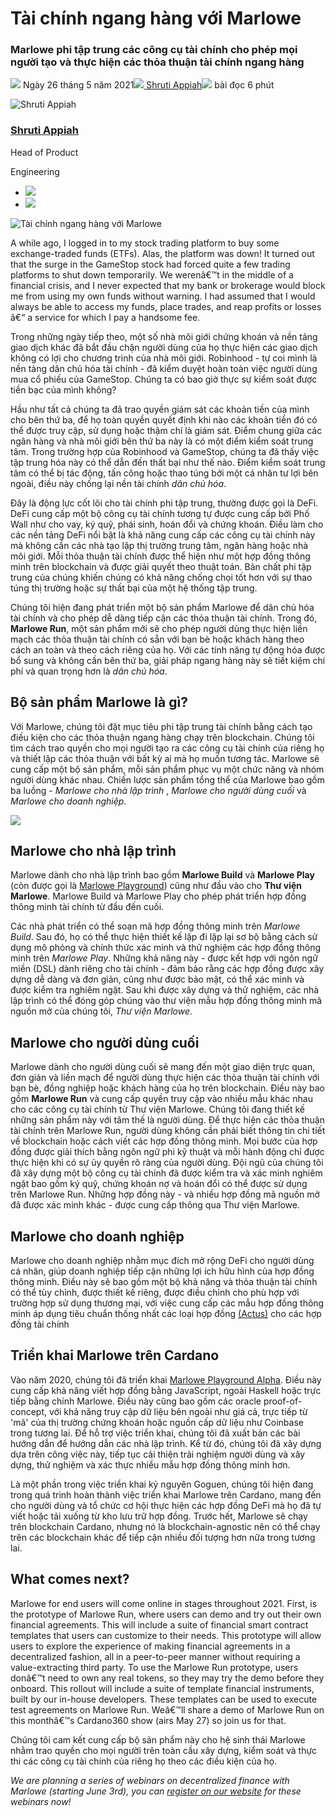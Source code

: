 # Tài chính ngang hàng với Marlowe

### **Marlowe phi tập trung các công cụ tài chính cho phép mọi người tạo và thực hiện các thỏa thuận tài chính ngang hàng**

![](img/2021-05-26-reimagining-peer-to-peer-finance-with-marlowe.002.png) Ngày 26 tháng 5 năm 2021![](img/2021-05-26-reimagining-peer-to-peer-finance-with-marlowe.002.png)[ Shruti Appiah](tmp//en/blog/authors/shruti-appiah/page-1/)![](img/2021-05-26-reimagining-peer-to-peer-finance-with-marlowe.003.png) bài đọc 6 phút

![Shruti Appiah](img/2021-05-26-reimagining-peer-to-peer-finance-with-marlowe.004.png)[](tmp//en/blog/authors/shruti-appiah/page-1/)

### [**Shruti Appiah**](tmp//en/blog/authors/shruti-appiah/page-1/)

Head of Product

Engineering

- ![](img/2021-05-26-reimagining-peer-to-peer-finance-with-marlowe.005.png)[](https://www.linkedin.com/in/shrutiappiah/ "LinkedIn")
- ![](img/2021-05-26-reimagining-peer-to-peer-finance-with-marlowe.006.png)[](https://github.com/ShrutiAppiah "GitHub")

![Tài chính ngang hàng với Marlowe](img/2021-05-26-reimagining-peer-to-peer-finance-with-marlowe.007.jpeg)

A while ago, I logged in to my stock trading platform to buy some exchange-traded funds (ETFs). Alas, the platform was down! It turned out that the surge in the GameStop stock had forced quite a few trading platforms to shut down temporarily. We werenâ€™t in the middle of a financial crisis, and I never expected that my bank or brokerage would block me from using my own funds without warning. I had assumed that I would always be able to access my funds, place trades, and reap profits or losses â€“ a service for which I pay a handsome fee.

Trong những ngày tiếp theo, một số nhà môi giới chứng khoán và nền tảng giao dịch khác đã bắt đầu chặn người dùng của họ thực hiện các giao dịch không có lợi cho chương trình của nhà môi giới. Robinhood - tự coi mình là nền tảng dân chủ hóa tài chính - đã kiểm duyệt hoàn toàn việc người dùng mua cổ phiếu của GameStop. Chúng ta có bao giờ thực sự kiểm soát được tiền bạc của mình không?

Hầu như tất cả chúng ta đã trao quyền giám sát các khoản tiền của mình cho bên thứ ba, để họ toàn quyền quyết định khi nào các khoản tiền đó có thể được truy cập, sử dụng hoặc thậm chí là giám sát. Điểm chung giữa các ngân hàng và nhà môi giới bên thứ ba này là có một điểm kiểm soát trung tâm. Trong trường hợp của Robinhood và GameStop, chúng ta đã thấy việc tập trung hóa này có thể dẫn đến thất bại như thế nào. Điểm kiểm soát trung tâm có thể bị tác động, tấn công hoặc thao túng bởi một cá nhân tư lợi bên ngoài, điều này chống lại nền tài chính *dân chủ hóa*.

Đây là động lực cốt lõi cho tài chính phi tập trung, thường được gọi là DeFi. DeFi cung cấp một bộ công cụ tài chính tương tự được cung cấp bởi Phố Wall như cho vay, ký quỹ, phái sinh, hoán đổi và chứng khoán. Điều làm cho các nền tảng DeFi nổi bật là khả năng cung cấp các công cụ tài chính này mà không cần các nhà tạo lập thị trường trung tâm, ngân hàng hoặc nhà môi giới. Mỗi thỏa thuận tài chính được thể hiện như một hợp đồng thông minh trên blockchain và được giải quyết theo thuật toán. Bản chất phi tập trung của chúng khiến chúng có khả năng chống chọi tốt hơn với sự thao túng thị trường hoặc sự thất bại của một hệ thống tập trung.

Chúng tôi hiện đang phát triển một bộ sản phẩm Marlowe để dân chủ hóa tài chính và cho phép dễ dàng tiếp cận các thỏa thuận tài chính. Trong đó, **Marlowe Run**, một sản phẩm mới sẽ cho phép người dùng thực hiện liền mạch các thỏa thuận tài chính có sẵn với bạn bè hoặc khách hàng theo cách an toàn và theo cách riêng của họ. Với các tính năng tự động hóa được bổ sung và không cần bên thứ ba, giải pháp ngang hàng này sẽ tiết kiệm chi phí và quan trọng hơn là *dân chủ hóa*.

## **Bộ sản phẩm Marlowe là gì?**

Với Marlowe, chúng tôi đặt mục tiêu phi tập trung tài chính bằng cách tạo điều kiện cho các thỏa thuận ngang hàng chạy trên blockchain. Chúng tôi tìm cách trao quyền cho mọi người tạo ra các công cụ tài chính của riêng họ và thiết lập các thỏa thuận với bất kỳ ai mà họ muốn tương tác. Marlowe sẽ cung cấp một bộ sản phẩm, mỗi sản phẩm phục vụ một chức năng và nhóm người dùng khác nhau. Chiến lược sản phẩm tổng thể của Marlowe bao gồm ba luồng - *Marlowe cho nhà lập trình* , *Marlowe cho người dùng cuối* và *Marlowe cho doanh nghiệp*.

![](img/2021-05-26-reimagining-peer-to-peer-finance-with-marlowe.008.png)

## **Marlowe cho nhà lập trình**

Marlowe dành cho nhà lập trình bao gồm **Marlowe Build** và **Marlowe Play** (còn được gọi là [Marlowe Playground](https://alpha.marlowe.iohkdev.io/#/)) cũng như đầu vào cho  **Thư viện Marlowe**. Marlowe Build và Marlowe Play cho phép phát triển hợp đồng thông minh tài chính từ đầu đến cuối.

Các nhà phát triển có thể soạn mã hợp đồng thông minh trên *Marlowe Build*. Sau đó, họ có thể thực hiện thiết kế lặp đi lặp lại sơ bộ bằng cách sử dụng mô phỏng và chính thức xác minh và thử nghiệm các hợp đồng thông minh trên *Marlowe Play*. Những khả năng này - được kết hợp với ngôn ngữ miền (DSL) dành riêng cho tài chính - đảm bảo rằng các hợp đồng được xây dựng dễ dàng và đơn giản, cũng như được bảo mật, có thể xác minh và được kiểm tra nghiêm ngặt. Sau khi được xây dựng và thử nghiệm, các nhà lập trình có thể đóng góp chúng vào thư viện mẫu hợp đồng thông minh mã nguồn mở của chúng tôi, *Thư viện Marlowe*.

## **Marlowe cho người dùng cuối**

Marlowe dành cho người dùng cuối sẽ mang đến một giao diện trực quan, đơn giản và liền mạch để người dùng thực hiện các thỏa thuận tài chính với bạn bè, đồng nghiệp hoặc khách hàng của họ trên blockchain. Điều này bao gồm **Marlowe Run** và cung cấp quyền truy cập vào nhiều mẫu khác nhau cho các công cụ tài chính từ Thư viện Marlowe. Chúng tôi đang thiết kế những sản phẩm này với tâm thế là người dùng. Để thực hiện các thỏa thuận tài chính trên Marlowe Run, người dùng không cần phải biết thông tin chi tiết về blockchain hoặc cách viết các hợp đồng thông minh. Mọi bước của hợp đồng được giải thích bằng ngôn ngữ phi kỹ thuật và mỗi hành động chỉ được thực hiện khi có sự ủy quyền rõ ràng của người dùng. Đội ngũ của chúng tôi đã xây dựng một bộ công cụ tài chính đã được kiểm tra và xác minh nghiêm ngặt bao gồm ký quỹ, chứng khoán nợ và hoán đổi có thể được sử dụng trên Marlowe Run. Những hợp đồng này - và nhiều hợp đồng mã nguồn mở đã được xác minh khác - được cung cấp thông qua Thư viện Marlowe.

## **Marlowe cho doanh nghiệp**

Marlowe cho doanh nghiệp nhằm mục đích mở rộng DeFi cho người dùng cá nhân, giúp doanh nghiệp tiếp cận những lợi ích hữu hình của hợp đồng thông minh. Điều này sẽ bao gồm một bộ khả năng và thỏa thuận tài chính có thể tùy chỉnh, được thiết kế riêng, được điều chỉnh cho phù hợp với trường hợp sử dụng thương mại, với việc cung cấp các mẫu hợp đồng thông minh áp dụng tiêu chuẩn thống nhất các loại hợp đồng [(Actus)](https://www.actusfrf.org/) cho các hợp đồng tài chính

## **Triển khai Marlowe trên Cardano**

Vào năm 2020, chúng tôi đã triển khai [Marlowe Playground Alpha](https://alpha.marlowe.iohkdev.io/#/). Điều này cung cấp khả năng viết hợp đồng bằng JavaScript, ngoài Haskell hoặc trực tiếp bằng chính Marlowe. Điều này cũng bao gồm các oracle proof-of-concept, với khả năng truy cập dữ liệu bên ngoài như giá cả, trực tiếp từ 'mã' của thị trường chứng khoán hoặc nguồn cấp dữ liệu như Coinbase trong tương lai. Để hỗ trợ việc triển khai, chúng tôi đã xuất bản các bài hướng dẫn để hướng dẫn các nhà lập trình. Kể từ đó, chúng tôi đã xây dựng dựa trên công việc này, tiếp tục cải thiện trải nghiệm người dùng và xây dựng, thử nghiệm và xác thực nhiều mẫu hợp đồng thông minh hơn.

Là một phần trong việc triển khai kỷ nguyên Goguen, chúng tôi hiện đang trong quá trình hoàn thành việc triển khai Marlowe trên Cardano, mang đến cho người dùng và tổ chức cơ hội thực hiện các hợp đồng DeFi mà họ đã tự viết hoặc tải xuống từ kho lưu trữ hợp đồng. Trước hết, Marlowe sẽ chạy trên blockchain Cardano, nhưng nó là blockchain-agnostic nên có thể chạy trên các blockchain khác để tiếp cận nhiều đối tượng hơn nữa trong tương lai.

## **What comes next?**

Marlowe for end users will come online in stages throughout 2021. First, is the prototype of Marlowe Run, where users can demo and try out their own financial agreements. This will include a suite of financial smart contract templates that users can customize to their needs. This prototype will allow users to explore the experience of making financial agreements in a decentralized fashion, all in a peer-to-peer manner without requiring a value-extracting third party. To use the Marlowe Run prototype, users donâ€™t need to own any real tokens, so they may try the demo before they onboard. This rollout will include a suite of template financial instruments, built by our in-house developers. These templates can be used to execute test agreements on Marlowe Run. Weâ€™ll share a demo of Marlowe Run on this monthâ€™s Cardano360 show (airs May 27) so join us for that.

Chúng tôi cam kết cung cấp bộ sản phẩm này cho hệ sinh thái Marlowe nhằm trao quyền cho mọi người trên toàn cầu xây dựng, kiểm soát và thực thi các công cụ tài chính của riêng họ theo các điều kiện của họ.

*We are planning a series of webinars on decentralized finance with Marlowe (starting June 3rd), you can [register on our website](https://webinar.marlowe-finance.io/) for these webinars now!*
